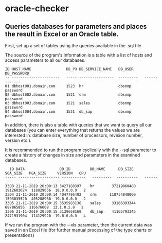 # oracle-checker
## Queries databases for parameters and places the result in Excel or an Oracle table.


First, set up a set of tables using the queries available in the .sql file

The source of the program's information is a table with a list of hosts and access parameters to all our databases.


 ```
 ID HOST_NAME                DB_PO DB_SERVICE_NAME   DB_USER     DB_PASSWORD 
 -- ----------------------   ----- ----------------  ---------   -------------
 01 dbhost001.domain.com     1523  hr                dbsnmp      password     
 02 dbhost002.domain.com     1521  crm               dbsnmp      password     
 03 dbhost003.domain.com     1521  sales             dbsnmp      password     
 04 dbhost004.domain.com     1521  db_sap            dbsnmp      password  
 ```

In addition, there is also a table with queries that we want to query all our databases (you can enter everything that returns the values we are interested in: database size, number of processors, revision number, version etc.).

It is recommended to run the program cyclically with the --sql parameter to create a history of changes in size and parameters in the examined databases.

 ```                                                                                                    
   ID DATA                DB_ID         DB_NAME      DB_SIZE    SGA_SIZE   PGA_SIZE     VERSION   CPU
----- ------------------- -----------   ---------  ----------   ---------- ---------- ----------- --- 
 3303 21-11-2019 20:00:13 3427180397    hr        37219860480   1912602624  118829056  18.0.0.0.0   2 
 3304 21-11-2019 20:00:14 4047796402    crm      118734848000   1593835520  405288960  19.0.0.0.0   2 
 3305 21-11-2019 20:00:15 3535983138    sales     33166393344    687865856  116676608  12.1.0.2.0   2 
 3306 21-11-2019 20:00:15 3139668169    db_sap    41165793346   2471931904  114129920  19.0.0.0.0   4
```

If we run the program with the --xls parameter, then the current data was saved in an Excel file (for further manual processing of the type charts or presentations)
